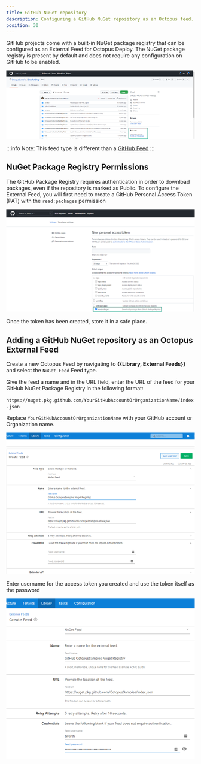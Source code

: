 ```yaml
---
title: GitHub NuGet repository
description: Configuring a GitHub NuGet repository as an Octopus feed.
position: 30
---
```


GitHub projects come with a built-in NuGet package registry that can be configured as an External Feed for Octopus Deploy.  The NuGet package registry is present by default and does not require any configuration on GitHub to be enabled.

![GitHub Project Id](images/github-nuget-package-registry.png)

:::info
Note: This feed type is different than a [GitHub Feed](https://octopus.com/docs/packaging-applications/package-repositories/github-feeds)
:::

## NuGet Package Registry Permissions
The GitHub Package Registry requires authentication in order to download packages, even if the repository is marked as Public.  To configure the External Feed, you will first need to create a GitHub Personal Access Token (PAT) with the `read:packages` permission

![GitHub Personal Access Token](images/github-pat-permissions.png)

Once the token has been created, store it in a safe place.

## Adding a GitHub NuGet repository as an Octopus External Feed
Create a new Octopus Feed by navigating to **{{Library, External Feeds}}** and select the `NuGet Feed` Feed type. 

Give the feed a name and in the URL field, enter the URL of the feed for your GitHub NuGet Package Registry in the following format:

`https://nuget.pkg.github.com/YourGitHubAccountOrOrganizationName/index.json`

Replace `YourGitHubAccountOrOrganizationName` with your GitHub account or Organization name.

![GitHub NuGet Feed](images/github-octopus-add-nuget-feed.png)

Enter username for the access token you created and use the token itself as the password

![GitHub NuGet Feed](images/github-octopus-feed-credentials.png)